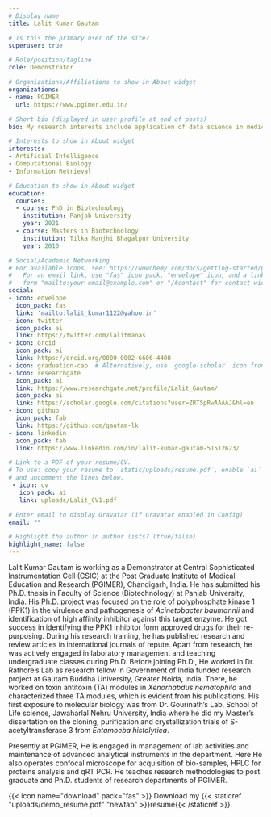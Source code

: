 ```yaml
---
# Display name
title: Lalit Kumar Gautam

# Is this the primary user of the site?
superuser: true

# Role/position/tagline
role: Demonstrator

# Organizations/Affiliations to show in About widget
organizations:
- name: PGIMER
  url: https://www.pgimer.edu.in/

# Short bio (displayed in user profile at end of posts)
bio: My research interests include application of data science in medicine and healthcare.

# Interests to show in About widget
interests:
- Artificial Intelligence
- Computational Biology
- Information Retrieval

# Education to show in About widget
education:
  courses:
  - course: PhD in Biotechnology
    institution: Panjab University
    year: 2021
  - course: Masters in Biotechnology
    institution: Tilka Manjhi Bhagalpur University
    year: 2010

# Social/Academic Networking
# For available icons, see: https://wowchemy.com/docs/getting-started/page-builder/#icons
#   For an email link, use "fas" icon pack, "envelope" icon, and a link in the
#   form "mailto:your-email@example.com" or "/#contact" for contact widget.
social:
- icon: envelope
  icon_pack: fas
  link: 'mailto:lalit_kumar1122@yahoo.in'
- icon: twitter
  icon_pack: ai
  link: https://twitter.com/lalitmanas
- icon: orcid
  icon_pack: ai
  link: https://orcid.org/0000-0002-6606-4408
- icon: graduation-cap  # Alternatively, use `google-scholar` icon from `ai` icon pack
- icon: researchgate
  icon_pack: ai
  link: https://www.researchgate.net/profile/Lalit_Gautam/
  icon_pack: ai
  link: https://scholar.google.com/citations?user=ZRTSpRwAAAAJ&hl=en
- icon: github
  icon_pack: fab
  link: https://github.com/gautam-lk
- icon: linkedin
  icon_pack: fab
  link: https://www.linkedin.com/in/lalit-kumar-gautam-51512623/

# Link to a PDF of your resume/CV.
# To use: copy your resume to `static/uploads/resume.pdf`, enable `ai` icons in `params.toml`, 
# and uncomment the lines below.
 - icon: cv
   icon_pack: ai
   link: uploads/Lalit_CV1.pdf

# Enter email to display Gravatar (if Gravatar enabled in Config)
email: ""

# Highlight the author in author lists? (true/false)
highlight_name: false
---
```


Lalit Kumar Gautam is working as a Demonstrator at Central Sophisticated Instrumentation Cell (CSIC) at the Post Graduate Institute of Medical Education and Research (PGIMER), Chandigarh, India. 
He has submitted his Ph.D. thesis in Faculty of Science (Biotechnology) at Panjab University, India. His Ph.D. project was focused on the role of polyphosphate kinase 1 (PPK1) in the virulence and pathogenesis of *Acinetobacter baumannii* and identification of high affinity inhibitor against this target enzyme. He got success in identifying the PPK1 inhibitor form approved drugs for their re-purposing. During his research training, he has published research and review articles in international journals of repute. Apart from research, he was actively engaged in laboratory management and teaching undergraduate classes during Ph.D. Before joining Ph.D., He worked in Dr. Rathore’s Lab as research fellow in Government of India funded research project at Gautam Buddha University, Greater Noida, India. There, he worked on toxin antitoxin (TA) modules in *Xenorhabdus nematophila* and characterized three TA modules, which is evident from his publications. His first exposure to molecular biology was from Dr. Gourinath’s Lab, School of Life science, Jawaharlal Nehru University, India where he did my Master’s dissertation on the cloning, purification and crystallization trials of S-acetyltransferase 3 from *Entamoeba histolytica*. 

Presently at PGIMER, He is engaged in management of lab activities and maintenance of advanced analytical instruments in the department. Here He also operates confocal microscope for acquisition of bio-samples, HPLC for proteins analysis and qRT PCR. He teaches research methodologies to post graduate and Ph.D. students of research departments of PGIMER.

{{< icon name="download" pack="fas" >}} Download my {{< staticref "uploads/demo_resume.pdf" "newtab" >}}resumé{{< /staticref >}}.
